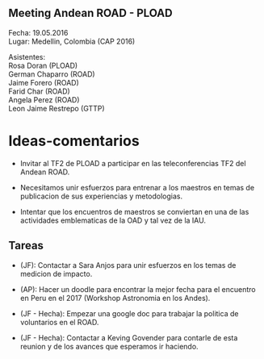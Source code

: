 ## Meeting Andean ROAD - PLOAD

Fecha: 19.05.2016  
Lugar: Medellin, Colombia (CAP 2016)  

Asistentes:  
Rosa Doran  (PLOAD)  
German Chaparro  (ROAD)  
Jaime Forero  (ROAD)  
Farid Char (ROAD)  
Angela Perez (ROAD)  
Leon Jaime Restrepo (GTTP)  

# Ideas-comentarios

* Invitar al TF2 de PLOAD a participar en las
  teleconferencias TF2 del Andean ROAD. 

* Necesitamos unir esfuerzos para entrenar a los maestros en temas de
  publicacion de sus experiencias y metodologias.


* Intentar que los encuentros de maestros se conviertan en una de las
  actividades emblematicas de la OAD y tal vez de la IAU.


## Tareas

* (JF): Contactar a Sara Anjos para unir esfuerzos en los temas
  de medicion de impacto. 

* (AP): Hacer un doodle para encontrar la mejor fecha para el
  encuentro en Peru en el 2017 (Workshop Astronomia en los Andes).

* (JF - Hecha): Empezar una google doc para trabajar la politica de
  voluntarios en el ROAD.

* (JF - Hecha): Contactar a Keving Govender para contarle de esta
  reunion y de los avances que esperamos ir haciendo.
